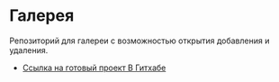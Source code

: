 # Галерея 
Репозиторий для галереи с возможностью открытия добавления и удаления. 
* [Ссылка на готовый проект В Гитхабе](https://tangom.github.io/Gallery/index.html )
